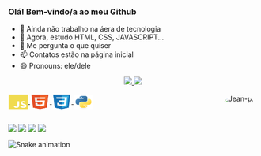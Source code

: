 ### Olá! Bem-vindo/a ao meu Github

- 🔭 Ainda não trabalho na áera de tecnologia
- 🌱 Agora, estudo HTML, CSS, JAVASCRIPT...
- 💬 Me pergunta o que quiser
- 📫 Contatos estão na página inicial
- 😄 Pronouns: ele/dele

<div align="center">
  <a href="https://github.com/JeanKenold">
  <img height="180em" src="https://github-readme-stats.vercel.app/api?username=JeanKenold&show_icons=true&theme=tokyonight&include_all_commits=true&count_private=true"/>
  <img height="180em" src="https://github-readme-stats.vercel.app/api/top-langs/?username=JeanKenold&layout=compact&langs_count=7&theme=tokyonight"/>
</div>
<div style="display: inline_block"><br>
<img align="center" alt="Jean-Js" height="30" width="40" src="https://raw.githubusercontent.com/devicons/devicon/master/icons/javascript/javascript-plain.svg">
  <!-- <img align="center" alt="Jean-Ts" height="30" width="40" src="https://raw.githubusercontent.com/devicons/devicon/master/icons/typescript/typescript-        plain.svg">
  <img align="center" alt="Jean-React" height="30" width="40" src="https://raw.githubusercontent.com/devicons/devicon/master/icons/react/react-                original.svg">
  <img align="center" alt="Jean-Csharp" height="30" width="40" src="https://raw.githubusercontent.com/devicons/devicon/master/icons/csharp/csharp-            original.svg"> -->
<img align="center" alt="Jean-HTML" height="30" width="40" src="https://raw.githubusercontent.com/devicons/devicon/master/icons/html5/html5-original.svg">
<img align="center" alt="Jean-CSS" height="30" width="40" src="https://raw.githubusercontent.com/devicons/devicon/master/icons/css3/css3-original.svg">
<img align="center" alt="Jean-Python" height="30" width="40" src="https://raw.githubusercontent.com/devicons/devicon/master/icons/python/python-original.svg">
<img align="right" alt="Jean-pic" height="150" style="border-radius:50px;" src="https://i.pinimg.com/564x/83/98/2a/83982a4d757378bef3322df06d845e7e.jpg?width=676&height=676">
  
  ##
 
<div> 
  <a href="https://www.youtube.com/channel/UCrV9ig0tYRnv1rEyQBptAUA" target="_blank"><img src="https://img.shields.io/badge/YouTube-FF0000?style=for-the-badge&logo=youtube&logoColor=white" target="_blank"></a>
  <a href="https://instagram.com/jean_dayiti" target="_blank"><img src="https://img.shields.io/badge/-Instagram-%23E4405F?style=for-the-badge&logo=instagram&logoColor=white" target="_blank"></a>
  <a href = "mailto:dorcejeankenold@gmail.com"><img src="https://img.shields.io/badge/-Gmail-%23333?style=for-the-badge&logo=gmail&logoColor=white" target="_blank"></a>
  <a href="https://www.linkedin.com/in/jean-kénold-dorcé-060b48182" target="_blank"><img src="https://img.shields.io/badge/-LinkedIn-%230077B5?style=for-the-badge&logo=linkedin&logoColor=white" target="_blank"></a>
  
  ![Snake animation](https://github.com/JeanKenold/JeanKenold/blob/output/github-contribution-grid-snake.svg)
  
</div>
